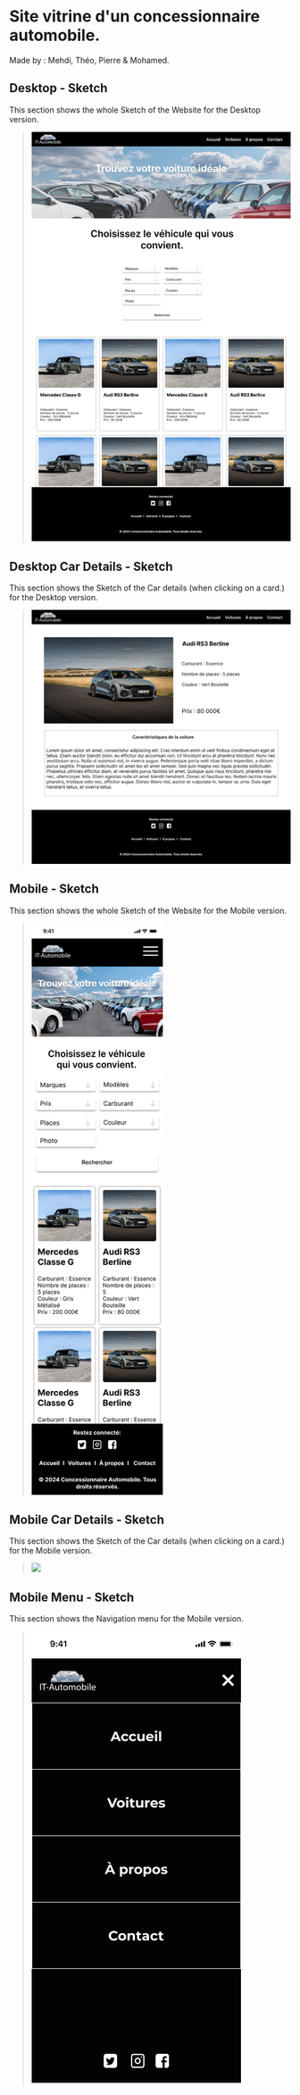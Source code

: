 # Site vitrine d'un concessionnaire automobile.

Made by : Mehdi, Théo, Pierre & Mohamed.

## Desktop - Sketch

This section shows the whole Sketch of the Website for the Desktop version.

> ![](https://raw.githubusercontent.com/mmarzou/IT_Automobile/main/assets/images/figma/Desktop%20-%201.png)

## Desktop Car Details - Sketch

This section shows the Sketch of the Car details (when clicking on a card.) for the Desktop version.

> ![](https://raw.githubusercontent.com/mmarzou/IT_Automobile/main/assets/images/figma/Desktop%20-%20detail.png)

## Mobile - Sketch

This section shows the whole Sketch of the Website for the Mobile version.

> ![](https://raw.githubusercontent.com/mmarzou/IT_Automobile/main/assets/images/figma/Index%20Mobile.png)

## Mobile Car Details - Sketch

This section shows the Sketch of the Car details (when clicking on a card.) for the Mobile version.

> ![](https://raw.githubusercontent.com/mmarzou/IT_Automobile/main/assets/images/figma/D%C3%A9tail%20Mobile.png)

## Mobile Menu - Sketch

This section shows the Navigation menu for the Mobile version.

> ![](https://raw.githubusercontent.com/mmarzou/IT_Automobile/main/assets/images/figma/Menu%20open%20Mobile.png)

